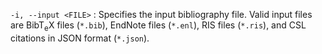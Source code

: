 `-i, --input <FILE>`
: Specifies the input bibliography file. Valid input files are
  Bib<span class="tex">T<sub>e</sub>X</span> files (`*.bib`), EndNote files
  (`*.enl`), RIS files (`*.ris`), and CSL citations in JSON format (`*.json`).
